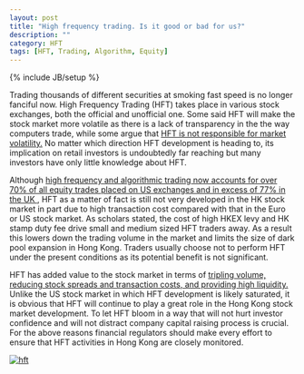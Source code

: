 ```yaml
---
layout: post
title: "High frequency trading. Is it good or bad for us?"
description: ""
category: HFT
tags: [HFT, Trading, Algorithm, Equity]
---
```

{% include JB/setup %}

Trading thousands of different securities at smoking fast speed is no longer fanciful now. High Frequency Trading (HFT) takes place in various stock exchanges, both the official and unofficial one. Some said HFT will make the stock market more volatile as there is a lack of transparency in the the way computers trade, while some argue that [HFT is not responsible for market volatility.](http://www.highfrequencytraders.com/blog/909/hft-not-responsible-market-volatility-%E2%80%93-you-are)
No matter which direction HFT development is heading to, its implication on retail investors is undoubtedly far reaching but many investors have only little knowledge about HFT.

Although [high frequency and algorithmic trading now accounts for over 70% of all equity trades placed on US exchanges and in excess of 77% in the 
UK ](http://allaboutalpha.com/blog/2011/09/06/the-secrets-of-high-frequency-trading/), 
HFT as a matter of fact is still not very developed in the HK stock market in part due to high transaction cost compared with that in the Euro or US stock market. As scholars stated, the cost of high HKEX levy and HK stamp duty fee drive small and medium sized HFT traders away. As a result this lowers down the trading volume in the market and limits the size of dark pool expansion in Hong Kong. Traders usually choose not to perform HFT under the present conditions as its potential benefit is not significant.

HFT has added value to the stock market in terms of [tripling volume, reducing stock spreads and transaction costs, and providing high liquidity. ](http://www.cbsnews.com/2100-18560_162-20066899.html) Unlike the US stock market in which HFT development is likely saturated, it is obvious that HFT will continue to play a great role in the Hong Kong stock market development. To let HFT bloom in a way that will not hurt investor confidence and will not distract company capital raising process is crucial.  For the above reasons financial regulators should make every effort to ensure that HFT activities in Hong Kong are closely monitored.

[![hft](http://ryancheng.s3.amazonaws.com/Linear%20Programming/hft.jpg)](http://www.google.com/imgres?q=high+frequency+trading&um=1&hl=en&rlz=1C1GGGE_enHK411&biw=1024&bih=677&tbm=isch&tbnid=WCVDX82FMxfk6M:&imgrefurl=http://online.wsj.com/article/SB125133123046162191.html&docid=6Yk6vXFMcj3RRM&imgurl=http://si.wsj.net/public/resources/images/MI-AY479_GETCO__G_20090826183548.jpg&w=553&h=369&ei=y4RgULmEJ-TriAfucg&zoom=1&iact=hc&vpx=87&vpy=370&dur=1054&hovh=183&hovw=275&tx=166&ty=197&sig=103780612564279806393&page=1&tbnh=136&tbnw=168&start=0&ndsp=15&ved=1t:429,r:5,s:0,i:89)